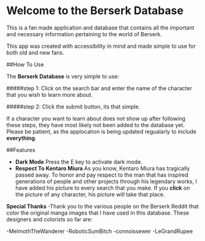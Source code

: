 # Welcome to the Berserk Database
This is a fan made application and database that contains all the important and necessary information pertaining to the world of Berserk. 

This app was created with accessibility in mind and made simple to use for both old and new fans.

##How To Use

The **Berserk Database** is very simple to use:

#####step 1: 
Click on the search bar and enter the name of the character that you wish to learn more about.

#####step 2: 
Click the submit button, its that simple.


If a character you want to learn about does not show up after following these steps, they have most likely not been added to the database yet. Please be patient, as the applocation is being updated regualarly to include **everything**.

##Features

- **Dark Mode**
Press the E key to activate dark mode.
- **Respect To Kentaro Miura**
As you know, Kentaro Miura has tragically passed away. To honor and pay respect to the man that has inspired generations of people and other projects through his legendary works, I have added his picture to every search that you make. If you **click** on the picture of any character, his picture will take that place. 

**Special Thanks**
-Thank you to the various people on the Berserk Reddit that color the original manga images that I have used in this database. These designers and colorists so far are:

-MelmothTheWanderer
-RoboticSumBitch
-connoissewer
-LeGrandRupee




